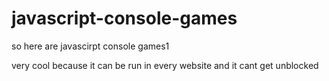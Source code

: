 # javascript-console-games
so here are javascirpt console games1

very cool because it can be run in every website and it cant get unblocked
